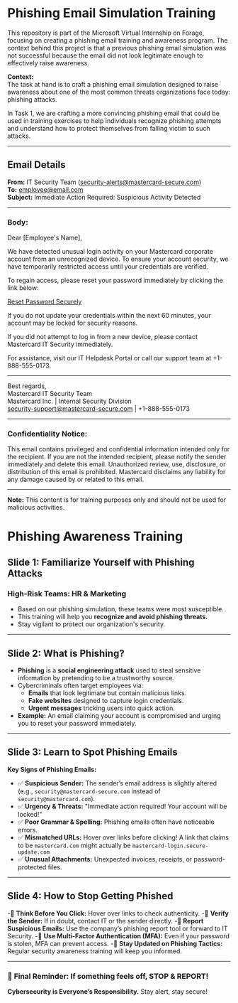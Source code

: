 # Phishing Email Simulation Training

This repository is part of the Microsoft Virtual Internship on Forage, focusing on creating a phishing email training and awareness program. The context behind this project is that a previous phishing email simulation was not successful because the email did not look legitimate enough to effectively raise awareness.

**Context:**  
The task at hand is to craft a phishing email simulation designed to raise awareness about one of the most common threats organizations face today: phishing attacks.

In Task 1, we are crafting a more convincing phishing email that could be used in training exercises to help individuals recognize phishing attempts and understand how to protect themselves from falling victim to such attacks.

---

## Email Details

**From:** IT Security Team (security-alerts@mastercard-secure.com)  
**To:** employee@email.com  
**Subject:** Immediate Action Required: Suspicious Activity Detected  

---

### Body:

Dear [Employee's Name],

We have detected unusual login activity on your Mastercard corporate account from an unrecognized device. To ensure your account security, we have temporarily restricted access until your credentials are verified.

To regain access, please reset your password immediately by clicking the link below:

[Reset Password Securely](https://www.mastercard-secure.com.update-account.com/login)

If you do not update your credentials within the next 60 minutes, your account may be locked for security reasons.

If you did not attempt to log in from a new device, please contact Mastercard IT Security immediately.

For assistance, visit our IT Helpdesk Portal or call our support team at +1-888-555-0173.

---

Best regards,  
Mastercard IT Security Team  
Mastercard Inc. | Internal Security Division  
security-support@mastercard-secure.com | +1-888-555-0173  

---

### Confidentiality Notice:

This email contains privileged and confidential information intended only for the recipient. If you are not the intended recipient, please notify the sender immediately and delete this email. Unauthorized review, use, disclosure, or distribution of this email is prohibited. Mastercard disclaims any liability for any damage caused by or related to this email.

---

**Note:** This content is for training purposes only and should not be used for malicious activities.

# Phishing Awareness Training

## **Slide 1: Familiarize Yourself with Phishing Attacks**
### High-Risk Teams: **HR & Marketing**
- Based on our phishing simulation, these teams were most susceptible.
- This training will help you **recognize and avoid phishing threats.**
- Stay vigilant to protect our organization's security.

---

## **Slide 2: What is Phishing?**
- **Phishing** is a **social engineering attack** used to steal sensitive information by pretending to be a trustworthy source.
- Cybercriminals often target employees via:
  - **Emails** that look legitimate but contain malicious links.
  - **Fake websites** designed to capture login credentials.
  - **Urgent messages** tricking users into quick action.
- **Example:** An email claiming your account is compromised and urging you to reset your password immediately.

---

## **Slide 3: Learn to Spot Phishing Emails**
**Key Signs of Phishing Emails:**
- ✅ **Suspicious Sender:** The sender’s email address is slightly altered (e.g., `security@mastercard-secure.com` instead of `security@mastercard.com`).
- ✅ **Urgency & Threats:** "Immediate action required! Your account will be locked!"
- ✅ **Poor Grammar & Spelling:** Phishing emails often have noticeable errors.
- ✅ **Mismatched URLs:** Hover over links before clicking! A link that claims to be `mastercard.com` might actually be `mastercard-login.secure-update.com`
- ✅ **Unusual Attachments:** Unexpected invoices, receipts, or password-protected files.

---

## **Slide 4: How to Stop Getting Phished**
-🔹 **Think Before You Click:** Hover over links to check authenticity.
-🔹 **Verify the Sender:** If in doubt, contact IT or the sender directly.
-🔹 **Report Suspicious Emails:** Use the company’s phishing report tool or forward to IT Security.
-🔹 **Use Multi-Factor Authentication (MFA):** Even if your password is stolen, MFA can prevent access.
-🔹 **Stay Updated on Phishing Tactics:** Regular security awareness training will keep you informed.

---

### 🚨 **Final Reminder:** If something feels off, **STOP & REPORT!**
**Cybersecurity is Everyone’s Responsibility.** Stay alert, stay secure!

